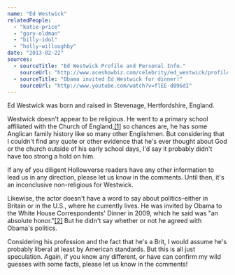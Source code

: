 ```yaml
---
name: "Ed Westwick"
relatedPeople:
  - "katie-price"
  - "gary-oldman"
  - "billy-idol"
  - "holly-willoughby"
date: "2013-02-22"
sources:
  - sourceTitle: "Ed Westwick Profile and Personal Info."
    sourceUrl: "http://www.aceshowbiz.com/celebrity/ed_westwick/profile.html"
  - sourceTitle: "Obama invited Ed Westwick for dinner!"
    sourceUrl: "http://www.youtube.com/watch?v=flEE-d896dI"
---
```


Ed Westwick was born and raised in Stevenage, Hertfordshire, England.

Westwick doesn't appear to be religious. He went to a primary school affiliated with the Church of England,<a class="source-citation" href="#http://www.aceshowbiz.com/celebrity/ed_westwick/profile.html" title="Ed Westwick Profile and Personal Info.">[1]</a> so chances are, he has some Anglican family history like so many other Englishmen. But considering that I couldn't find any quote or other evidence that he's ever thought about God or the church outside of his early school days, I'd say it probably didn't have too strong a hold on him.

If any of you diligent Hollowverse readers have any other information to lead us in any direction, please let us know in the comments. Until then, it's an inconclusive non-religious for Westwick.

Likewise, the actor doesn't have a word to say about politics–either in Britain or in the U.S., where he currently lives. He was invited by Obama to the White House Correspondents' Dinner in 2009, which he said was "an absolute honor."<a class="source-citation" href="#http://www.youtube.com/watch?v=flEE-d896dI" title="Obama invited Ed Westwick for dinner!">[2]</a> But he didn't say whether or not he agreed with Obama's politics.

Considering his profession and the fact that he's a Brit, I would assume he's probably liberal at least by American standards. But this is all just speculation. Again, if you know any different, or have can confirm my wild guesses with some facts, please let us know in the comments!
